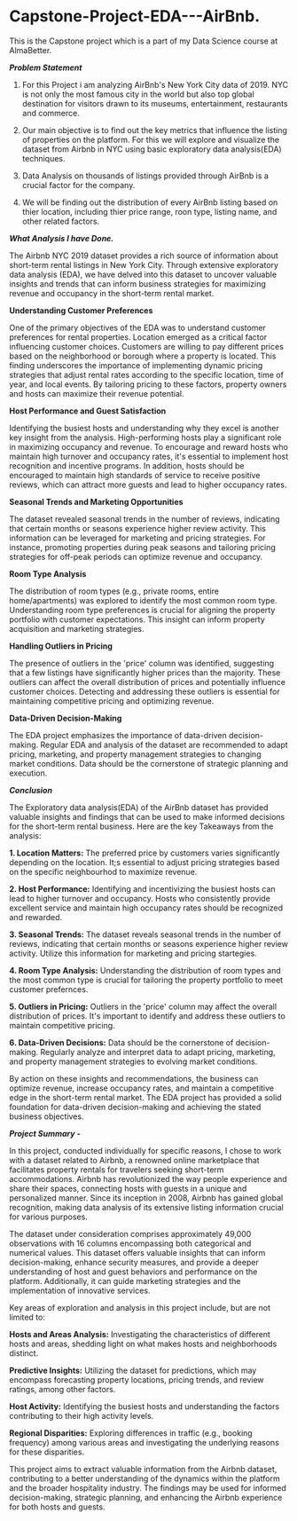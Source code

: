 # Capstone-Project-EDA---AirBnb.    
This is the Capstone project which is a part of my Data Science course at AlmaBetter.

***Problem Statement***

1. For this Project i am analyzing AirBnb's New York City data of 2019. NYC is not only the most famous city in the world but also top global destination for visitors drawn to its museums, entertainment, restaurants and commerce.

2. Our main objective is to find out the key metrics that influence the listing of properties on the platform. For this we will explore and visualize the dataset from Airbnb in NYC using basic exploratory data analysis(EDA) techniques.

3. Data Analysis on thousands of listings provided through AirBnb is a crucial factor for the company.

4. We will be finding out the distribution of every AirBnb listing based on thier location, including thier price range, roon type, listing name, and other related factors.

***What Analysis I have Done.***

The Airbnb NYC 2019 dataset provides a rich source of information about short-term rental listings in New York City. Through extensive exploratory data analysis (EDA), we have delved into this dataset to uncover valuable insights and trends that can inform business strategies for maximizing revenue and occupancy in the short-term rental market.

**Understanding Customer Preferences**

One of the primary objectives of the EDA was to understand customer preferences for rental properties. Location emerged as a critical factor influencing customer choices. Customers are willing to pay different prices based on the neighborhood or borough where a property is located. This finding underscores the importance of implementing dynamic pricing strategies that adjust rental rates according to the specific location, time of year, and local events. By tailoring pricing to these factors, property owners and hosts can maximize their revenue potential.

**Host Performance and Guest Satisfaction**

Identifying the busiest hosts and understanding why they excel is another key insight from the analysis. High-performing hosts play a significant role in maximizing occupancy and revenue. To encourage and reward hosts who maintain high turnover and occupancy rates, it's essential to implement host recognition and incentive programs. In addition, hosts should be encouraged to maintain high standards of service to receive positive reviews, which can attract more guests and lead to higher occupancy rates.

**Seasonal Trends and Marketing Opportunities**

The dataset revealed seasonal trends in the number of reviews, indicating that certain months or seasons experience higher review activity. This information can be leveraged for marketing and pricing strategies. For instance, promoting properties during peak seasons and tailoring pricing strategies for off-peak periods can optimize revenue and occupancy.

**Room Type Analysis**

The distribution of room types (e.g., private rooms, entire home/apartments) was explored to identify the most common room type. Understanding room type preferences is crucial for aligning the property portfolio with customer expectations. This insight can inform property acquisition and marketing strategies.

**Handling Outliers in Pricing**

The presence of outliers in the 'price' column was identified, suggesting that a few listings have significantly higher prices than the majority. These outliers can affect the overall distribution of prices and potentially influence customer choices. Detecting and addressing these outliers is essential for maintaining competitive pricing and optimizing revenue.

**Data-Driven Decision-Making**

The EDA project emphasizes the importance of data-driven decision-making. Regular EDA and analysis of the dataset are recommended to adapt pricing, marketing, and property management strategies to changing market conditions. Data should be the cornerstone of strategic planning and execution.

***Conclusion***

The Exploratory data analysis(EDA) of the AirBnb dataset has provided valuable insights and findings that can be used to make informed decisions for the short-term rental business. Here are the key Takeaways from the analysis:

**1. Location Matters:** The preferred price by customers varies significantly depending on the location. It;s essential to adjust pricing strategies based on the specific neighbourhod to maximize revenue.

**2. Host Performance:** Identifying and incentivizing the busiest hosts can lead to higher turnover and occupancy. Hosts who consistently provide excellent service and maintain high occupancy rates should be recognized and rewarded.

**3. Seasonal Trends:** The dataset reveals seasonal trends in the number of reviews, indicating that certain months or seasons experience higher review activity. Utilize this information for marketing and pricing startegies.

**4. Room Type Analysis:** Understanding the distribution of room types and the most common type is crucial for tailoring the property portfolio to meet customer prefernces.

**5. Outliers in Pricing:** Outliers in the 'price' column may affect the overall distribution of prices. It's important to identify and address these outliers to maintain competitive pricing.

**6. Data-Driven Decisions:** Data should be the cornerstone of decision-making. Regularly analyze and interpret data to adapt pricing, marketing, and property management strategies to evolving market conditions.

By action on these insights and recommendations, the business can optimize revenue, increase occupancy rates, and maintain a competitive edge in the short-term rental market. The EDA project has provided a solid foundation for data-driven decision-making and achieving the stated business objectives.

***Project Summary -***

In this project, conducted individually for specific reasons, I chose to work with a dataset related to Airbnb, a renowned online marketplace that facilitates property rentals for travelers seeking short-term accommodations. Airbnb has revolutionized the way people experience and share their spaces, connecting hosts with guests in a unique and personalized manner. Since its inception in 2008, Airbnb has gained global recognition, making data analysis of its extensive listing information crucial for various purposes.

The dataset under consideration comprises approximately 49,000 observations with 16 columns encompassing both categorical and numerical values. This dataset offers valuable insights that can inform decision-making, enhance security measures, and provide a deeper understanding of host and guest behaviors and performance on the platform. Additionally, it can guide marketing strategies and the implementation of innovative services.

Key areas of exploration and analysis in this project include, but are not limited to:

**Hosts and Areas Analysis:** Investigating the characteristics of different hosts and areas, shedding light on what makes hosts and neighborhoods distinct.

**Predictive Insights:** Utilizing the dataset for predictions, which may encompass forecasting property locations, pricing trends, and review ratings, among other factors.

**Host Activity:** Identifying the busiest hosts and understanding the factors contributing to their high activity levels.

**Regional Disparities:** Exploring differences in traffic (e.g., booking frequency) among various areas and investigating the underlying reasons for these disparities.

This project aims to extract valuable information from the Airbnb dataset, contributing to a better understanding of the dynamics within the platform and the broader hospitality industry. The findings may be used for informed decision-making, strategic planning, and enhancing the Airbnb experience for both hosts and guests.
